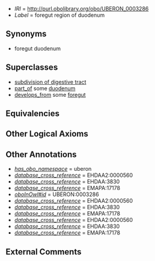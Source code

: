  * *IRI* = http://purl.obolibrary.org/obo/UBERON_0003286
 * *Label* = foregut region of duodenum

## Synonyms

 * foregut duodenum

## Superclasses

 * [subdivision of digestive tract](../../UBERON/21/UBERON_0004921.md)
 * [part_of](../../BFO/50/BFO_0000050.md) some [duodenum](../../UBERON/14/UBERON_0002114.md)
 * [develops_from](../../RO/02/RO_0002202.md) some [foregut](../../UBERON/41/UBERON_0001041.md)

## Equivalencies


## Other Logical Axioms


## Other Annotations

 * *[has_obo_namespace](../../ce/oboInOwl#hasOBONamespace.md)* = uberon
 * *[database_cross_reference](../../ef/oboInOwl#hasDbXref.md)* = EHDAA2:0000560
 * *[database_cross_reference](../../ef/oboInOwl#hasDbXref.md)* = EHDAA:3830
 * *[database_cross_reference](../../ef/oboInOwl#hasDbXref.md)* = EMAPA:17178
 * *[oboInOwl#id](../../id/oboInOwl#id.md)* = UBERON:0003286
 * *[database_cross_reference](../../ef/oboInOwl#hasDbXref.md)* = EHDAA2:0000560
 * *[database_cross_reference](../../ef/oboInOwl#hasDbXref.md)* = EHDAA:3830
 * *[database_cross_reference](../../ef/oboInOwl#hasDbXref.md)* = EMAPA:17178
 * *[database_cross_reference](../../ef/oboInOwl#hasDbXref.md)* = EHDAA2:0000560
 * *[database_cross_reference](../../ef/oboInOwl#hasDbXref.md)* = EHDAA:3830
 * *[database_cross_reference](../../ef/oboInOwl#hasDbXref.md)* = EMAPA:17178

## External Comments

